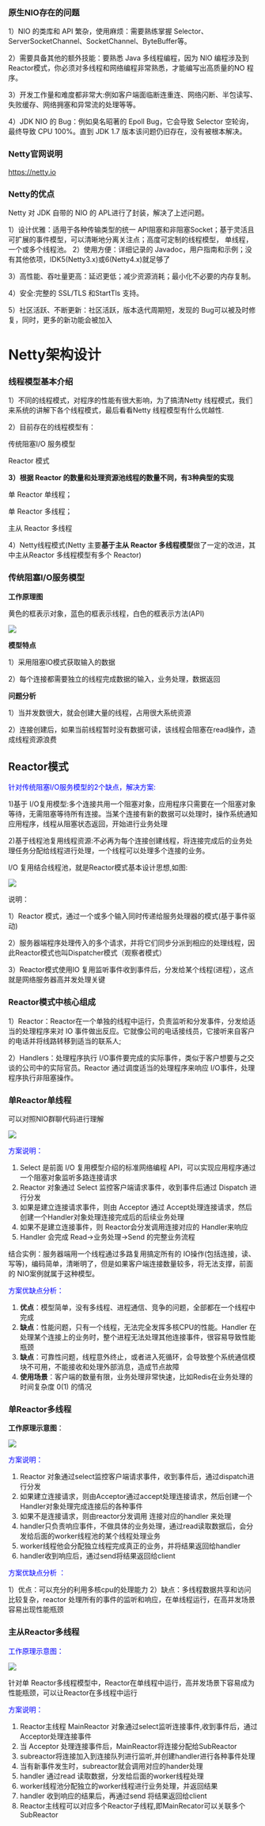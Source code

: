 ### 原生NIO存在的问题

1）NIO 的类库和 API 繁杂，使用麻烦：需要熟练掌握 Selector、ServerSocketChannel、SocketChannel、ByteBuffer等。

2）需要具备其他的额外技能：要熟悉 Java 多线程编程，因为 NIO 编程涉及到 Reactor模式，你必须对多线程和网络编程非常熟悉，才能编写出高质量的NO 程序。

3）开发工作量和难度都非常大:例如客户端面临断连重连、网络闪断、半包读写、失败缓存、网络拥塞和异常流的处理等等。

4）JDK NIO 的 Bug：例如臭名昭著的 Epoll Bug，它会导致 Selector 空轮询，最终导致 CPU 100%。直到 JDK 1.7 版本该问题仍旧存在，没有被根本解决。

### Netty官网说明

https://netty.io

### Netty的优点

Netty 对 JDK 自带的 NIO 的 APL进行了封装，解决了上述问题。

1）设计优雅：适用于各种传输类型的统一 API阻塞和非阻塞Socket；基于灵活且可扩展的事件模型，可以清晰地分离关注点；高度可定制的线程模型， 单线程，一个或多个线程池。
2）使用方便：详细记录的 Javadoc，用户指南和示例；没有其他依项，IDK5(Netty3.x)或6(Netty4.x)就足够了

3）高性能、吞吐量更高：延迟更低；减少资源消耗；最小化不必要的内存复制。

4）安全:完整的 SSL/TLS 和StartTls 支持。

5）社区活跃、不断更新：社区活跃，版本迭代周期短，发现的 Bug可以被及时修复，同时，更多的新功能会被加入

# Netty架构设计

### 线程模型基本介绍

1）不同的线程模式，对程序的性能有很大影响，为了搞清Netty 线程模式，我们来系统的讲解下各个线程模式，最后看看Netty 线程模型有什么优越性.

2）目前存在的线程模型有：

传统阻塞I/O 服务模型

Reactor 模式

**3）根据 Reactor 的数量和处理资源池线程的数量不同，有3种典型的实现**

单 Reactor 单线程；

单 Reactor 多线程；

主从 Reactor 多线程

4）Netty线程模式(Netty 主要**基于主从 Reactor 多线程模型**做了一定的改进，其中主从Reactor 多线程模型有多个 Reactor)

### 传统阻塞I/O服务模型

**工作原理图**

黄色的框表示对象，蓝色的框表示线程，白色的框表示方法(API)

![](images/1.传统阻塞IO模型.jpg)

**模型特点**

1）采用阻塞IO模式获取输入的数据

2）每个连接都需要独立的线程完成数据的输入，业务处理，数据返回

**问题分析**

1）当并发数很大，就会创建大量的线程，占用很大系统资源

2）连接创建后，如果当前线程暂时没有数据可读，该线程会阻塞在read操作，造成线程资源浪费

## Reactor模式

<font color = 'blue'>针对传统阻塞I/O服务模型的2个缺点，解决方案:</font>

1)基于 I/O复用模型:多个连接共用一个阻塞对象，应用程序只需要在一个阻塞对象等待，无需阻塞等待所有连接。当某个连接有新的数据可以处理时，操作系统通知应用程序，线程从阻塞状态返回，开始进行业务处理

2)基于线程池复用线程资源:不必再为每个连接创建线程，将连接完成后的业务处理任务分配给线程进行处理，一个线程可以处理多个连接的业务。

 I/O 复用结合线程池，就是Reactor模式基本设计思想,如图:

![](images/2.reactor模式.jpg)

说明：

1）Reactor 模式，通过一个或多个输入同时传递给服务处理器的模式(基于事件驱动)

2）服务器端程序处理传入的多个请求，并将它们同步分派到相应的处理线程，因此Reactor模式也叫Dispatcher模式（观察者模式）

3）Reactor模式使用IO 复用监听事件收到事件后，分发给某个线程(进程），这点就是网络服务器高并发处理关键

### Reactor模式中核心组成

1）Reactor：Reactor在一个单独的线程中运行，负责监听和分发事件，分发给适当的处理程序来对 IO 事件做出反应。它就像公司的电话接线员，它接听来自客户的电话并将线路转移到适当的联系人;

2）Handlers：处理程序执行 I/O事件要完成的实际事件，类似于客户想要与之交谈的公司中的实际官员。Reactor 通过调度适当的处理程序来响应 I/O事件，处理程序执行非阻塞操作。

### 单Reactor单线程

可以对照NIO群聊代码进行理解

![](images/3.单reactor单线程.jpg)

<font color = 'blue'>方案说明：</font>

1. Select 是前面 I/O 复用模型介绍的标准网络编程 API，可以实现应用程序通过一个阻塞对象监听多路连接请求
2. Reactor 对象通过 Select 监控客户端请求事件，收到事件后通过 Dispatch 进行分发
3. 如果是建立连接请求事件，则由 Acceptor 通过 Accept处理连接请求，然后创建一个Handler对象处理连接完成后的后续业务处理
4. 如果不是建立连接事件，则 Reactor会分发调用连接对应的 Handler来响应
5. Handler 会完成 Read→业务处理→Send 的完整业务流程

结合实例：服务器端用一个线程通过多路复用搞定所有的 IO操作(包括连接，读、写等)，编码简单，清晰明了，但是如果客户端连接数量较多，将无法支撑，前面的 NIO案例就属于这种模型。

<font color = 'blue'>方案优缺点分析：</font>

1. **优点**：模型简单，没有多线程、进程通信、竞争的问题，全部都在一个线程中完成
2. **缺点**：性能问题，只有一个线程，无法完全发挥多核CPU的性能。Handler 在处理某个连接上的业务时，整个进程无法处理其他连接事件，很容易导致性能瓶颈
3. **缺点**：可靠性问题，线程意外终止，或者进入死循环，会导致整个系统通信模块不可用，不能接收和处理外部消息，造成节点故障
4. **使用场景**：客户端的数量有限，业务处理非常快速，比如Redis在业务处理的时间复杂度 0(1) 的情况

### 单Reactor多线程

**工作原理示意图**：

![](images/4.单Reactor多线程.jpg)

<font color = 'blue'>方案说明：</font>

1. Reactor 对象通过select监控客户端请求事件，收到事件后，通过dispatch进行分发
2. 如果建立连接请求，则由Acceptor通过accept处理连接请求，然后创建一个Handler对象处理完成连接后的各种事件
3. 如果不是连接请求，则由reactor分发调用 连接对应的handler 来处理
4. handler只负责响应事件，不做具体的业务处理，通过read读取数据后，会分发给后面的worker线程池的某个线程处理业务
5. worker线程他会分配独立线程完成真正的业务，并将结果返回给handler
6. handler收到响应后，通过send将结果返回给client

<font color = 'blue'>方案优缺点分析
：</font>

1）优点：可以充分的利用多核cpu的处理能力
2）缺点：多线程数据共享和访问比较复杂，reactor 处理所有的事件的监听和响应，在单线程运行，在高并发场景容易出现性能瓶颈

### 主从Reactor多线程

<font color = 'blue'>工作原理示意图：</font>

![](images/5.主从Reactor多线程.jpg)

针对单 Reactor多线程模型中，Reactor在单线程中运行，高并发场景下容易成为性能瓶颈，可以让Reactor在多线程中运行

<font color = 'blue'>方案说明：</font>

1. Reactor主线程 MainReactor 对象通过select监听连接事件,收到事件后，通过Acceptor处理连接事件
2. 当 Acceptor 处理连接事件后，MainReactor将连接分配给SubReactor
3. subreactor将连接加入到连接队列进行监听,并创建handler进行各种事件处理
4. 当有新事件发生时，subreactor就会调用对应的hander处理
5. handler 通过read 读取数据，分发给后面的worker线程处理
6. worker线程池分配独立的worker线程进行业务处理，并返回结果
7. handler 收到响应的结果后，再通过send 将结果返回给client
8. Reactor主线程可以对应多个Reactor子线程,即MainRecator可以关联多个SubReactor



